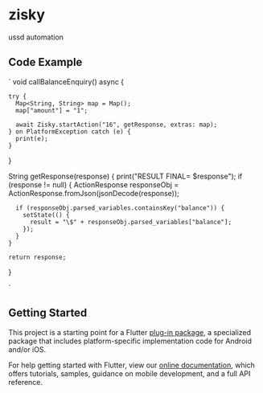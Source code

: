 # zisky

ussd automation

## Code Example

`
  void callBalanceEnquiry() async {

    try {
      Map<String, String> map = Map();
      map["amount"] = "1";

      await Zisky.startAction("16", getResponse, extras: map);
    } on PlatformException catch (e) {
      print(e);
    }
  }

  String getResponse(response) {
    print("RESULT FINAL= $response");
    if (response != null) {
      ActionResponse responseObj =
          ActionResponse.fromJson(jsonDecode(response));

      if (responseObj.parsed_variables.containsKey("balance")) {
        setState(() {
          result = "\$" + responseObj.parsed_variables["balance"];
        });
      }
    }

    return response;
  }

`

## Getting Started

This project is a starting point for a Flutter
[plug-in package](https://flutter.dev/developing-packages/),
a specialized package that includes platform-specific implementation code for
Android and/or iOS.

For help getting started with Flutter, view our 
[online documentation](https://flutter.dev/docs), which offers tutorials, 
samples, guidance on mobile development, and a full API reference.
